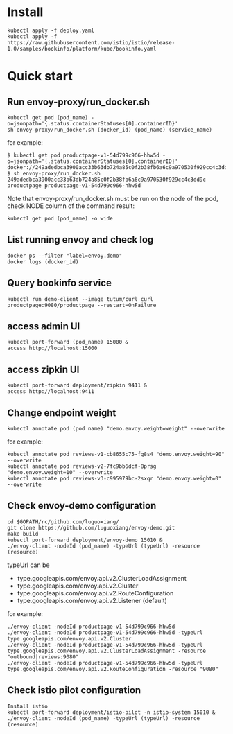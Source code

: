 # Install 
```
kubectl apply -f deploy.yaml
kubectl apply -f https://raw.githubusercontent.com/istio/istio/release-1.0/samples/bookinfo/platform/kube/bookinfo.yaml
```

# Quick start
## Run envoy-proxy/run_docker.sh
```
kubectl get pod (pod_name) -o=jsonpath='{.status.containerStatuses[0].containerID}'
sh envoy-proxy/run_docker.sh (docker_id) (pod_name) (service_name)
```
for example:
```
$ kubectl get pod productpage-v1-54d799c966-hhw5d -o=jsonpath='{.status.containerStatuses[0].containerID}'
docker://249adedbca3900acc33b63db724a85c0f2b38fb6a6c9a970530f929cc4c3dd9c
$ sh envoy-proxy/run_docker.sh 249adedbca3900acc33b63db724a85c0f2b38fb6a6c9a970530f929cc4c3dd9c productpage productpage-v1-54d799c966-hhw5d
```
Note that envoy-proxy/run_docker.sh must be run on the node of the pod, check NODE column of the command result:
```
kubectl get pod (pod_name) -o wide
```

## List running envoy and check log
```
docker ps --filter "label=envoy.demo"
docker logs (docker_id)
```

## Query bookinfo service
```
kubectl run demo-client --image tutum/curl curl productpage:9080/productpage --restart=OnFailure
```

## access admin UI
```
kubectl port-forward (pod_name) 15000 &
access http://localhost:15000
```

## access zipkin UI
```
kubectl port-forward deployment/zipkin 9411 &
access http://localhost:9411
```

## Change endpoint weight
```
kubectl annotate pod (pod name) "demo.envoy.weight=weight" --overwrite
```
for example:
```
kubectl annotate pod reviews-v1-cb8655c75-fg8s4 "demo.envoy.weight=90" --overwrite
kubectl annotate pod reviews-v2-7fc9bb6dcf-8prsg "demo.envoy.weight=10" --overwrite
kubectl annotate pod reviews-v3-c995979bc-2sxqr "demo.envoy.weight=0" --overwrite
```

## Check envoy-demo configuration
```
cd $GOPATH/rc/github.com/luguoxiang/
git clone https://github.com/luguoxiang/envoy-demo.git
make build
kubectl port-forward deployment/envoy-demo 15010 &
./envoy-client -nodeId (pod_name) -typeUrl (typeUrl) -resource (resource)
```
typeUrl can be
* type.googleapis.com/envoy.api.v2.ClusterLoadAssignment
* type.googleapis.com/envoy.api.v2.Cluster
* type.googleapis.com/envoy.api.v2.RouteConfiguration
* type.googleapis.com/envoy.api.v2.Listener (default)

for example:
```
./envoy-client -nodeId productpage-v1-54d799c966-hhw5d
./envoy-client -nodeId productpage-v1-54d799c966-hhw5d -typeUrl type.googleapis.com/envoy.api.v2.Cluster
./envoy-client -nodeId productpage-v1-54d799c966-hhw5d -typeUrl type.googleapis.com/envoy.api.v2.ClusterLoadAssignment -resource "outbound|reviews:9080" 
./envoy-client -nodeId productpage-v1-54d799c966-hhw5d -typeUrl type.googleapis.com/envoy.api.v2.RouteConfiguration -resource "9080"
```

## Check istio pilot configuration
```
Install istio
kubectl port-forward deployment/istio-pilot -n istio-system 15010 &
./envoy-client -nodeId (pod_name) -typeUrl (typeUrl) -resource (resource)
```
